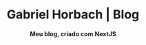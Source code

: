 <h1 align="center">
    Gabriel Horbach | Blog
</h1>

<h4 align="center">
  Meu blog, criado com NextJS
</h4>

